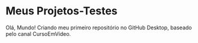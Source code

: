 # Meus Projetos-Testes
Olá, Mundo!
 Criando meu primeiro repositório no GitHub Desktop, baseado pelo canal CursoEmVídeo.
